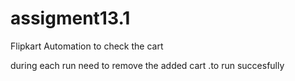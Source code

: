 # assigment13.1
Flipkart Automation to check the cart

during each run need to remove the added cart .to run succesfully 
